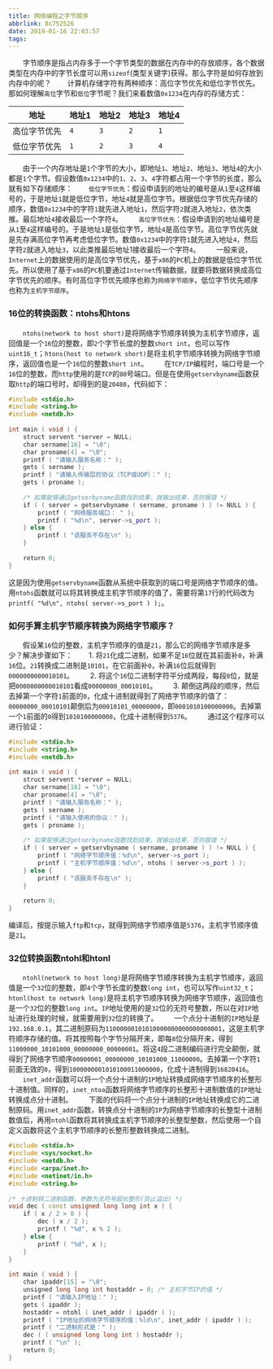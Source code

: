 ```yaml
---
title: 网络编程之字节顺序
abbrlink: 8c752526
date: 2019-01-16 22:03:57
tags:
---
```

&emsp;&emsp;字节顺序是指占内存多于一个字节类型的数据在内存中的存放顺序，各个数据类型在内存中的字节长度可以用`sizeof`(类型关键字)获得。那么字符是如何存放到内存中的呢？
&emsp;&emsp;计算机存储字符有两种顺序：高位字节优先和低位字节优先。那如何理解`高位`字节和`低位`字节呢？我们来看数值`0x1234`在内存的存储方式：

地址        | 地址1 | 地址2 | 地址3 | 地址4
------------|------|-------|------|------
高位字节优先 | `4`  | `3`   | `2`  | `1`
低位字节优先 | `1`  | `2`   | `3`  | `4`

&emsp;&emsp;由于一个内存地址是`1`个字节的大小，即地址`1`、地址`2`、地址`3`、地址`4`的大小都是`1`个字节。假设数值`0x1234`中的`1`、`2`、`3`、`4`字符都占用一个字节的长度，那么就有如下存储顺序：
&emsp;&emsp;`低位字节优先`：假设申请到的地址的编号是从`1`至`4`这样编号的，于是地址`1`就是低位字节，地址`4`就是高位字节。根据低位字节优先存储的顺序，数值`0x1234`中的字符`1`就先进入地址`1`，然后字符`2`就进入地址`2`，依次类推。最后地址`4`接收最后一个字符`4`。
&emsp;&emsp;`高位字节优先`：假设申请到的地址编号是从`1`至`4`这样编号的。于是地址`1`是低位字节，地址`4`是高位字节。高位字节优先就是先存满高位字节再考虑低位字节。数值`0x1234`中的字符`1`就先进入地址`4`，然后字符`2`就进入地址`3`，以此类推最后地址1接收最后一个字符`4`。
&emsp;&emsp;一般来说，`Internet`上的数据使用的是高位字节优先，基于`x86`的`PC`机上的数据是低位字节优先。所以使用了基于`x86`的`PC`机要通过`Internet`传输数据，就要将数据转换成高位字节优先的顺序。有时高位字节优先顺序也称为`网络字节顺序`，低位字节优先顺序也称为`主机字节顺序`。

### 16位的转换函数：ntohs和htons

&emsp;&emsp;`ntohs(network to host short)`是将网络字节顺序转换为主机字节顺序，返回值是一个`16`位的整数，即`2`个字节长度的整数`short int`，也可以写作`uint16_t`；`htons(host to network short)`是将主机字节顺序转换为网络字节顺序，返回值也是一个`16`位的整数`short int`。
&emsp;&emsp;在`TCP/IP`编程时，端口号是一个`16`位的整数，而`http`使用的是`TCP`的`80`号端口。但是在使用`getservbyname`函数获取`http`的端口号时，却得到的是`20480`，代码如下：

``` cpp
#include <stdio.h>
#include <string.h>
#include <netdb.h>
​
int main ( void ) {
    struct servent *server = NULL;
    char sername[16] = "\0";
    char proname[4] = "\0";
    printf ( "请输入服务名称：" );
    gets ( sername );
    printf ( "请输入传输层的协议（TCP或UDP）：" );
    gets ( proname );
​
    /* 如果能够通过getserbyname函数找到结果，就输出结果，否则报错 */
    if ( ( server = getservbyname ( sername, proname ) ) != NULL ) {
        printf ( "网络服务端口： " );
        printf ( "%d\n", server->s_port );
    } else {
        printf ( "该服务不存在\n" );
    }
​
    return 0;
}
```

这是因为使用`getservbyname`函数从系统中获取到的端口号是网络字节顺序的值。用`ntohs`函数就可以将其转换成主机字节顺序的值了，需要将第`17`行的代码改为`printf( "%d\n", ntohs( server->s_port ) );`。

### 如何手算主机字节顺序转换为网络字节顺序？

&emsp;&emsp;假设某`16`位的整数，主机字节顺序的值是`21`，那么它的网络字节顺序是多少？解决步骤如下：
&emsp;&emsp;1. 将`21`化成二进制，如果不足`16`位就在其前面补`0`，补满`16`位。`21`转换成二进制是`10101`，在它前面补`0`，补满`16`位后就得到`0000000000010101`。
&emsp;&emsp;2. 将这个`16`位二进制字符平分成两段，每段`8`位，就是把`0000000000010101`看成`00000000_00010101`。
&emsp;&emsp;3. 颠倒这两段的顺序，然后去掉第一个字符`1`前面的`0`，化成十进制就得到了网络字节顺序的值了：`00000000_00010101`颠倒后为`00010101_00000000`，即`0001010100000000`。去掉第一个`1`前面的`0`得到`1010100000000`，化成十进制得到`5376`。
&emsp;&emsp;通过这个程序可以进行验证：

``` cpp
#include <stdio.h>
#include <string.h>
#include <netdb.h>
​
int main ( void ) {
    struct servent *server = NULL;
    char sername[16] = "\0";
    char proname[4] = "\0";
    printf ( "请输入服务名称：" );
    gets ( sername );
    printf ( "请输入使用的协议：" );
    gets ( proname );
​
    /* 如果能够通过getserbyname函数找到结果，就输出结果，否则报错 */
    if ( ( server = getservbyname ( sername, proname ) ) != NULL ) {
        printf ( "网络字节顺序值：%d\n", server->s_port );
        printf ( "主机字节顺序值：%d\n", ntohs ( server->s_port ) );
    } else {
        printf ( "该服务不存在\n" );
    }
​
    return 0;
}
```

编译后，按提示输入`ftp`和`tcp`，就得到网络字节顺序值是`5376`，主机字节顺序值是`21`。

### 32位转换函数ntohl和htonl

&emsp;&emsp;`ntohl(network to host long)`是将网络字节顺序转换为主机字节顺序，返回值是一个`32`位的整数，即`4`个字节长度的整数`long int`，也可以写作`uint32_t`；`htonl(host to network long)`是将主机字节顺序转换为网络字节顺序，返回值也是一个`32`位的整数`long int`。`IP`地址使用的是`32`位的无符号整数，所以在对`IP`地址进行处理的时候，就需要用到`32`位的转换了。
&emsp;&emsp;一个点分十进制的`IP`地址是`192.168.0.1`，其二进制原码为`11000000101010000000000000000001`，这是主机字符顺序存储的值。将其按照每个字节分隔开来，即每`8`位分隔开来，得到`11000000_10101000_00000000_00000001`。将这`4`段二进制编码进行完全颠倒，就得到了网络字节顺序`00000001_00000000_10101000_11000000`。去掉第一个字符`1`前面无效的`0`，得到`1000000001010100011000000`，化成十进制得到`16820416`。
&emsp;&emsp;`inet_addr`函数可以将一个点分十进制的`IP`地址转换成网络字节顺序的长整形十进制值。同样的，`inet_ntoa`函数将网络字节顺序的长整形十进制数值的`IP`地址转换成点分十进制。
&emsp;&emsp;下面的代码将一个点分十进制的`IP`地址转换成它的二进制原码。用`inet_addr`函数，转换点分十进制的`IP`为网络字节顺序的长整型十进制数值后，再用`ntohl`函数将其转换成主机字节顺序的长整型整数，然后使用一个自定义函数将这个主机字节顺序的长整形整数转换成二进制。

``` cpp
#include <stdio.h>
#include <sys/socket.h>
#include <netdb.h>
#include <arpa/inet.h>
#include <netinet/in.h>
#include <string.h>
​
/* 十进制转二进制函数，参数为无符号超长整形(防止溢出) */
void dec ( const unsigned long long int x ) {
    if ( x / 2 > 0 ) {
        dec ( x / 2 );
        printf ( "%d", x % 2 );
    } else {
        printf ( "%d", x );
    }
}
​
int main ( void ) {
    char ipaddr[15] = "\0";
    unsigned long long int hostaddr = 0; /* 主机字节IP的值 */
    printf ( "请输入IP地址：" );
    gets ( ipaddr );
    hostaddr = ntohl ( inet_addr ( ipaddr ) );
    printf ( "IP地址的网络字节顺序的值：%ld\n", inet_addr ( ipaddr ) );
    printf ( "二进制形式是：" );
    dec ( ( unsigned long long int ) hostaddr );
    printf ( "\n" );
    return 0;
}
```